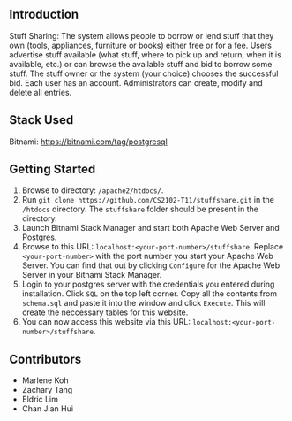 ## Introduction
Stuff Sharing: The system allows people to borrow or lend stuff that they own (tools, appliances, furniture or books) either free or for a fee. Users advertise stuff available (what stuff, where to pick up and return, when it is available, etc.) or can browse the available stuff and bid to borrow some stuff. The stuff owner or the system (your choice) chooses the successful bid. Each user has an account. Administrators can create, modify and delete all entries.

## Stack Used

Bitnami:
https://bitnami.com/tag/postgresql


## Getting Started

1. Browse to directory: `/apache2/htdocs/`.
2. Run `git clone https://github.com/CS2102-T11/stuffshare.git` in the `/htdocs` directory. The `stuffshare` folder should be present in the directory.
3. Launch Bitnami Stack Manager and start both Apache Web Server and Postgres.
4. Browse to this URL: `localhost:<your-port-number>/stuffshare`. Replace `<your-port-number>` with the port number you start your Apache Web Server. You can find that out by clicking `Configure` for the Apache Web Server in your Bitnami Stack Manager.
5. Login to your postgres server with the credentials you entered during installation. Click `SQL` on the top left corner. Copy all the contents from `schema.sql` and paste it into the window and click `Execute`. This will create the neccessary tables for this website.
5. You can now access this website via this URL: `localhost:<your-port-number>/stuffshare`.

## Contributors
- Marlene Koh 
- Zachary Tang 
- Eldric Lim 
- Chan Jian Hui 
